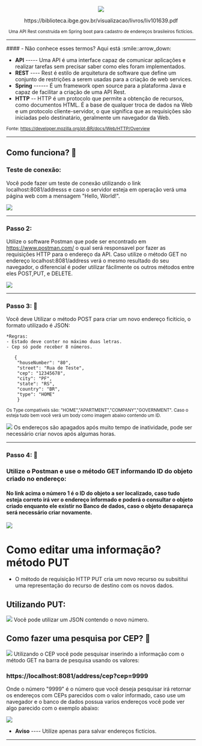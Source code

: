 <p align="center"><img src="img\logo.png"></p>

<p align="center">https://biblioteca.ibge.gov.br/visualizacao/livros/liv101639.pdf</p>

<p align="center">
  <small>Uma API Rest construida em Spring boot para cadastro de endereços brasileiros fictícios.</small>
</p>
<hr>
#### - Não conhece esses termos? Aqui está :smile::arrow_down:

* **API** ----- Uma API é uma interface capaz de comunicar aplicações e realizar tarefas sem precisar saber como eles foram implementados. 
* **REST** ---- Rest é estilo de arquitetura de software que define um conjunto de restrições a serem usadas para a criação de web services.
* **Spring** ------ É um framework open source para a plataforma Java e capaz de facilitar a criação de uma API Rest.
* **HTTP** -- HTTP é um protocolo que permite a obtenção de recursos, como documentos HTML. É a base de qualquer troca de dados na Web e um protocolo cliente-servidor, o que significa que as requisições são iniciadas pelo destinatário, geralmente um navegador da Web.

<small>Fonte: https://developer.mozilla.org/pt-BR/docs/Web/HTTP/Overview</small>
<hr>

## Como funciona? :mag_right:

### Teste de conexão: 

  Você pode fazer um teste de conexão utilizando o link localhost:8081/addresss e caso o servidor esteja em operação  verá uma página web com a mensagem "Hello, World!".
 
 <img src="img\helloworld.JPG" >
 <hr>
 
 ### Passo 2:
 
  Utilize o software Postman que pode ser encontrado em https://www.postman.com/ o qual será responsavel por fazer as requisições HTTP para o endereço da API.
  Caso utilize o método GET no endereço localhost:8081/address verá o mesmo resultado do seu navegador, o diferencial é poder utilizar fácilmente os outros métodos entre eles POST,PUT, e DELETE.
  
   <img src="img\postmanget.JPG" >
  <hr>
  
  ### Passo 3: :postbox:
   Você deve Utilizar o método POST para criar um novo endereço ficiticio, o formato utilizado é JSON:

    *Regras:
    - Estado deve conter no máximo duas letras.
    - Cep só pode receber 8 números.

 ```  
    {
     "houseNumber": "80",
     "street": "Rua de Teste",
     "cep": "12345678",
     "city": "PF",
     "state": "RS",
     "country": "BR",
     "type": "HOME"
     }
```
<small>Os Type compatíveis são: "HOME","APARTMENT","COMPANY","GOVERNMENT".
       Caso o esteja tudo bem você verá um body como imagem abaixo contendo um ID. 
</small>

<img src="img\postmanpost.JPG" >
        Os endereços são apagados após muito tempo de inatividade, pode ser necessário criar novos após algumas horas.
<hr>

  ### Passo 4: :dart:
  
  ### Utilize o Postman e use o método GET informando ID do objeto criado no endereço:
  
   #### No link acima o número 1 é o ID do objeto a ser localizado, caso tudo esteja correto irá ver o endereço informado e poderá o consultar o objeto criado enquanto ele existir no Banco de dados, caso o objeto desapareça será necessário criar novamente. 
   
<img src="img\objeto.JPG" >
   
  # Como editar uma informação? método PUT
  - O método de requisição HTTP PUT cria um novo recurso ou subsititui uma representação do recurso de destino com os novos dados.

  ## Utilizando PUT:
   <img src="img\put.JPG" >
   Você pode utilizar um JSON contendo o novo número.
   
   ## Como fazer uma pesquisa por CEP? :mag_right:
   <img src="img\getbycep.JPG" >
   Utilizando o CEP você pode pesquisar inserindo a informação com o método GET na barra de pesquisa usando os valores:
   
   ### https://localhost:8081/address/cep?cep=9999
   
   Onde o número "9999" é o número que você deseja pesquisar irá retornar os endereços com CEPs parecidos com o valor informado, caso use um navegador e o banco de dados possua    varios endereços você pode ver algo parecido com  o exemplo abaixo:
   
   <img src="img\getcepex.JPG">

* **Aviso** ---- Utilize apenas para salvar endereços fictícios.
<hr>
